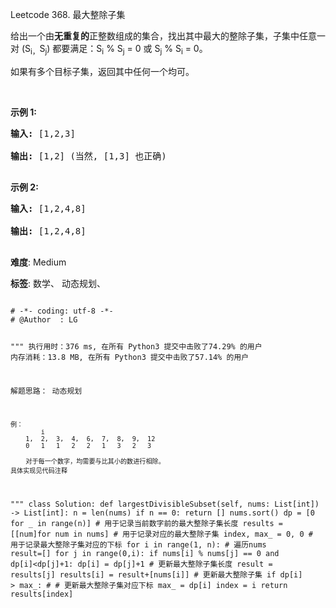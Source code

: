 Leetcode 368. 最大整除子集
<p>给出一个由<strong>无重复的</strong>正整数组成的集合，找出其中最大的整除子集，子集中任意一对 (S<sub>i，</sub>S<sub>j</sub>) 都要满足：S<sub>i</sub> % S<sub>j</sub> = 0 或 S<sub>j</sub> % S<sub>i</sub> = 0。</p>


<p>如果有多个目标子集，返回其中任何一个均可。</p>



<p>&nbsp;</p>



<p><strong>示例 1:</strong></p>



<pre><strong>输入:</strong> [1,2,3]

<strong>输出:</strong> [1,2] (当然, [1,3] 也正确)

</pre>



<p><strong>示例 2:</strong></p>



<pre><strong>输入:</strong> [1,2,4,8]

<strong>输出:</strong> [1,2,4,8]

</pre>





 **难度**: Medium



 **标签**: 数学、 动态规划、 





<div class="hcb_wrap">
<pre class="prism undefined-numbers lang-python" data-lang="Python"><code>
# -*- coding: utf-8 -*-
# @Author  : LG

"""
执行用时：376 ms, 在所有 Python3 提交中击败了74.29% 的用户
内存消耗：13.8 MB, 在所有 Python3 提交中击败了57.14% 的用户

解题思路：
    动态规划

    例：
            i
        1,  2,  3,  4,  6,  7,  8,  9,  12
        0   1   1   2   2   1   3   2   3

        对于每一个数字，均需要与比其小的数进行相除。
    具体实现见代码注释
"""
class Solution:
    def largestDivisibleSubset(self, nums: List[int]) -> List[int]:
        n = len(nums)
        if n == 0:
            return []
        nums.sort()
        dp = [0 for _ in range(n)]  # 用于记录当前数字前的最大整除子集长度
        results = [[num]for num in nums]    # 用于记录对应的最大整除子集
        index, max_ = 0, 0  # 用于记录最大整除子集对应的下标
        for i in range(1, n):   # 遍历nums
            result=[]
            for j in range(0,i):
                if nums[i] % nums[j] == 0 and dp[i]<dp[j]+1:
                    dp[i] = dp[j]+1         # 更新最大整除子集长度
                    result = results[j]
            results[i] = result+[nums[i]]   # 更新最大整除子集
            if dp[i] > max_:                # # 更新最大整除子集对应下标
                max_ = dp[i]
                index = i
        return results[index]
</code></pre></div>
